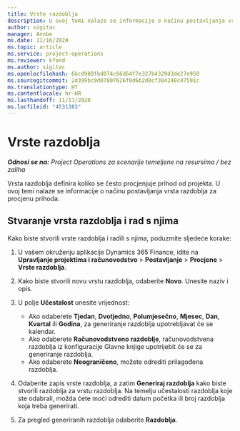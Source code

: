 ```yaml
---
title: Vrste razdoblja
description: U ovoj temi nalaze se informacije o načinu postavljanja vrsta razdoblja za procjenu prihoda.
author: sigitac
manager: Annbe
ms.date: 11/16/2020
ms.topic: article
ms.service: project-operations
ms.reviewer: kfend
ms.author: sigitac
ms.openlocfilehash: 6bcd988fbd074c66d64f7e327b4329d3de27e950
ms.sourcegitcommit: 2d399bc9d07807626f0d6b2d0cf304240c47591c
ms.translationtype: HT
ms.contentlocale: hr-HR
ms.lasthandoff: 11/17/2020
ms.locfileid: "4531383"
---
```

# <a name="period-types"></a>Vrste razdoblja

_**Odnosi se na:** Project Operations za scenarije temeljene na resursima / bez zaliha_

Vrsta razdoblja definira koliko se često procjenjuje prihod od projekta. U ovoj temi nalaze se informacije o načinu postavljanja vrsta razdoblja za procjenu prihoda. 

## <a name="create-and-work-with-period-types"></a>Stvaranje vrsta razdoblja i rad s njima
Kako biste stvorili vrste razdoblja i radili s njima, poduzmite sljedeće korake:

1. U vašem okruženju aplikacije Dynamics 365 Finance, idite na **Upravljanje projektima i računovodstvo** > **Postavljanje** > **Procjene** > **Vrste razdoblja**.
2. Kako biste stvorili novu vrstu razdoblja, odaberite **Novo**. Unesite naziv i opis.
3. U polje **Učestalost** unesite vrijednost:

    - Ako odaberete **Tjedan**, **Dvotjedno**, **Polumjesečno**, **Mjesec**, **Dan**, **Kvartal** ili **Godina**, za generiranje razdoblja upotrebljavat će se kalendar. 
    - Ako odaberete **Računovodstveno razdoblje**, računovodstvena razdoblja iz konfiguracije Glavne knjige upotrijebit će se za generiranje razdoblja.
    - Ako odaberete **Neograničeno**, možete odrediti prilagođena razdoblja.
4. Odaberite zapis vrste razdoblja, a zatim **Generiraj razdoblja** kako biste stvorili razdoblja za vrstu razdoblja. Na temelju učestalosti razdoblja koje ste odabrali, možda ćete moći odrediti datum početka ili broj razdoblja koja treba generirati.
5. Za pregled generiranih razdoblja odaberite **Razdoblja**.

